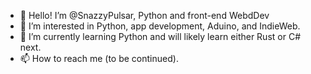 - 👋 Hello! I’m @SnazzyPulsar, Python and front-end WebdDev
- 👀 I’m interested in Python, app development, Aduino, and IndieWeb.
- 🌱 I’m currently learning Python and will likely learn either Rust or C# next.
- 📫 How to reach me (to be continued).

<!---
SnazzyPulsar/SnazzyPulsar is a ✨ special ✨ repository because its `README.md` (this file) appears on your GitHub profile.
You can click the Preview link to take a look at your changes.
--->
